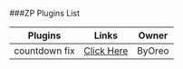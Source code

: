 ###ZP Plugins List

Plugins  | Links | Owner
------------- | ------------- | ------------- |
countdown fix  | [Click Here](https://github.com/byoreo/zp-countdown-fix) | ByOreo
